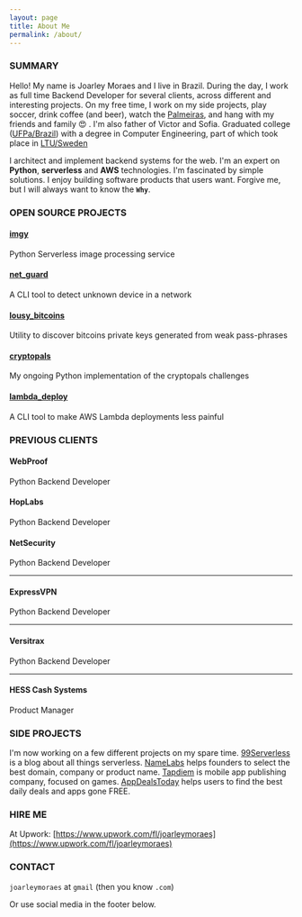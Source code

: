 ```yaml
---
layout: page
title: About Me
permalink: /about/
---
```



### SUMMARY

Hello! My name is Joarley Moraes and I live in Brazil. During the day, I work as full time Backend Developer for several clients, across different and interesting projects. On my free time, I work on my side projects, play soccer, drink coffee (and beer), watch the [Palmeiras](http://www.palmeiras.com.br/home/), and hang with my friends and family :heart_eyes: . I'm also father of Victor and Sofia. Graduated college ([UFPa/Brazil](https://portal.ufpa.br/)) with a degree in Computer Engineering, part of which took place in [LTU/Sweden](https://www.ltu.se/?l=en)


I architect and implement backend systems for the web. I'm an expert on **Python**, **serverless** and **AWS** technologies. I'm fascinated by simple solutions. I enjoy building software products that users want. Forgive me, but I will always want to know the **`Why`**.

### OPEN SOURCE PROJECTS

#### [imgy](https://github.com/joarleymoraes/imgy)
Python Serverless image processing service 

#### [net_guard](https://github.com/joarleymoraes/net_guard)
A CLI tool to detect unknown device in a network

#### [lousy_bitcoins](https://github.com/joarleymoraes/lousy_bitcoins)
Utility to discover bitcoins private keys generated from weak pass-phrases

#### [cryptopals](https://github.com/joarleymoraes/cryptopals)
My ongoing Python implementation of the cryptopals challenges

#### [lambda_deploy](https://github.com/joarleymoraes/aws_lambda_deploy)

A CLI tool to make AWS Lambda deployments less painful


### PREVIOUS CLIENTS

#### WebProof
Python Backend Developer


#### HopLabs
Python Backend Developer


#### NetSecurity
Python Backend Developer

---------

#### ExpressVPN
Python Backend Developer

---------

#### Versitrax
Python Backend Developer

---------

#### HESS Cash Systems
Product Manager


### SIDE PROJECTS

I'm now working on a few different projects on my spare time. [99Serverless](http://99serverless.com/) is a blog about all things serverless. [NameLabs](http://namelabs.strikingly.com/) helps founders to select the best domain, company or product name. [Tapdiem](http://namelabs.strikingly.com/) is mobile app publishing company, focused on games. [AppDealsToday](https://twitter.com/appdeals2day) helps users to find the best daily deals and apps gone FREE.


### HIRE ME

At Upwork: [https://www.upwork.com/fl/joarleymoraes](https://www.upwork.com/fl/joarleymoraes)

### CONTACT

`joarleymoraes` at `gmail` (then you know `.com`)

Or use social media in the footer below.



